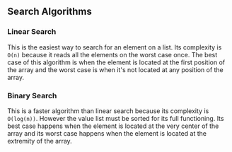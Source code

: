## Search Algorithms

### Linear Search
This is the easiest way to search for an element on a list. Its complexity is ``O(n)`` because it
reads all the elements on the worst case once. The best case of this algorithm is when the element
is located at the first position of the array and the worst case is when it's not located at
any position of the array.

### Binary Search
This is a faster algorithm than linear search because its complexity is ``O(log(n))``. However
the value list must be sorted for its full functioning. Its best case happens when the element is 
located at the very center of the array and its worst case happens when the element is located at 
the extremity of the array.